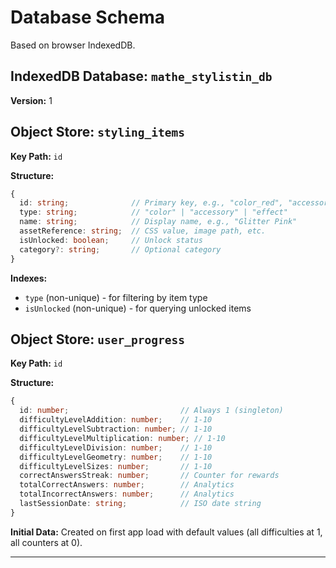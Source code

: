 # Database Schema

Based on browser IndexedDB.

## IndexedDB Database: `mathe_stylistin_db`

**Version:** 1

## Object Store: `styling_items`

**Key Path:** `id`

**Structure:**
```typescript
{
  id: string;              // Primary key, e.g., "color_red", "accessory_glasses1"
  type: string;            // "color" | "accessory" | "effect"
  name: string;            // Display name, e.g., "Glitter Pink"
  assetReference: string;  // CSS value, image path, etc.
  isUnlocked: boolean;     // Unlock status
  category?: string;       // Optional category
}
```

**Indexes:**
- `type` (non-unique) - for filtering by item type
- `isUnlocked` (non-unique) - for querying unlocked items

## Object Store: `user_progress`

**Key Path:** `id`

**Structure:**
```typescript
{
  id: number;                         // Always 1 (singleton)
  difficultyLevelAddition: number;    // 1-10
  difficultyLevelSubtraction: number; // 1-10
  difficultyLevelMultiplication: number; // 1-10
  difficultyLevelDivision: number;    // 1-10
  difficultyLevelGeometry: number;    // 1-10
  difficultyLevelSizes: number;       // 1-10
  correctAnswersStreak: number;       // Counter for rewards
  totalCorrectAnswers: number;        // Analytics
  totalIncorrectAnswers: number;      // Analytics
  lastSessionDate: string;            // ISO date string
}
```

**Initial Data:** Created on first app load with default values (all difficulties at 1, all counters at 0).

-----
